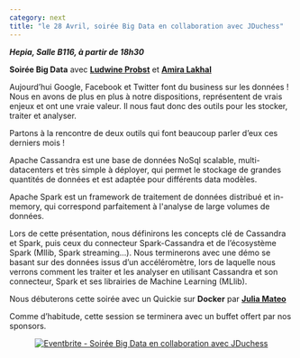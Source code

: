 ```yaml
---
category: next
title: "le 28 Avril, soirée Big Data en collaboration avec JDuchess"
---
```


***Hepia, Salle B116, à partir de 18h30***

**Soirée Big Data** avec **[Ludwine Probst](/jug/speakers.html?key=ludwine_probst)** et **[Amira Lakhal](/jug/speakers.html?key=amira_lakhal)**

Aujourd’hui Google, Facebook et Twitter font du business sur les données !
Nous en avons de plus en plus à notre dispositions, représentent de vrais enjeux et ont une vraie valeur. Il nous faut donc des outils pour les stocker, traiter et analyser. 

Partons à la rencontre de deux outils qui font beaucoup parler d’eux ces derniers mois !

Apache Cassandra est une base de données NoSql scalable, multi-datacenters et très simple à déployer, qui permet le stockage de grandes quantités de données et est adaptée pour différents data modèles.

Apache Spark est un framework de traitement de données distribué et in-memory, qui correspond parfaitement à l'analyse de large volumes de données.

Lors de cette présentation, nous définirons les concepts clé de Cassandra et Spark, puis ceux du connecteur Spark-Cassandra et de l’écosystème Spark (Mllib, Spark streaming…).
Nous terminerons avec une démo se basant sur des données issus d’un accéléromètre, lors de laquelle nous verrons comment les traiter et les analyser en utilisant Cassandra et son connecteur, Spark et ses librairies de Machine Learning (MLlib).

Nous débuterons cette soirée avec un Quickie sur **Docker** par **[Julia Mateo](/jug/speakers.html?key=juliamateo)**

Comme d’habitude, cette session se terminera avec un buffet offert par nos sponsors.

<center><a href="http://www.eventbrite.fr/e/inscription-soiree-big-data-en-collaboration-avec-jduchess-16666014498?ref=ebtn" target="_blank"><img src="https://www.eventbrite.fr/custombutton?eid=16666014498" alt="Eventbrite - Soirée Big Data en collaboration avec JDuchess" /></a></center>
